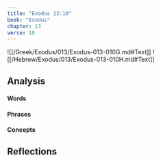 ```yaml
---
title: "Exodus 13:10"
book: "Exodus"
chapter: 13
verse: 10
---
```

![[/Greek/Exodus/013/Exodus-013-010G.md#Text]]
![[/Hebrew/Exodus/013/Exodus-013-010H.md#Text]]

## Analysis

#### Words

#### Phrases

#### Concepts

## Reflections
